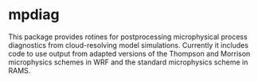 # mpdiag
This package provides rotines for postprocessing microphysical process diagnostics from cloud-resolving model simulations.
Currently it includes code to use output from adapted versions of the Thompson and Morrison microphysics schemes in WRF and the standard microphysics scheme in RAMS.

